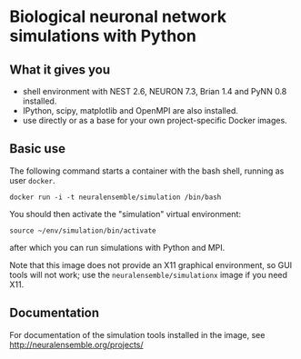 # Biological neuronal network simulations with Python

## What it gives you

* shell environment with NEST 2.6, NEURON 7.3, Brian 1.4 and PyNN 0.8 installed.
* IPython, scipy, matplotlib and OpenMPI are also installed.
* use directly or as a base for your own project-specific Docker images.

## Basic use

The following command starts a container with the bash shell, running as user `docker`.

```
docker run -i -t neuralensemble/simulation /bin/bash
```

You should then activate the "simulation" virtual environment:

```
source ~/env/simulation/bin/activate
```

after which you can run simulations with Python and MPI.

Note that this image does not provide an X11 graphical environment, so GUI tools will not work;
use the `neuralensemble/simulationx` image if you need X11.

## Documentation

For documentation of the simulation tools installed in the image, see http://neuralensemble.org/projects/
